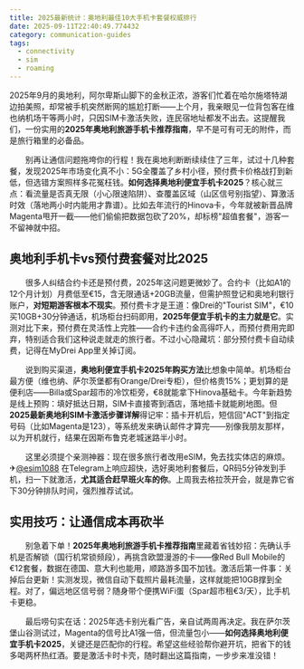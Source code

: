 ```yaml
---
title: 2025最新统计：奥地利最佳10大手机卡套餐权威排行
date: 2025-09-11T22:40:49.774432
category: communication-guides
tags:
  - connectivity
  - sim
  - roaming
---
```


2025年9月的奥地利，阿尔卑斯山脚下的金秋正浓，游客们忙着在哈尔施塔特湖边拍美照，却常被手机突然断网的尴尬打断——上个月，我亲眼见一位背包客在维也纳机场干等两小时，只因SIM卡激活失败，连民宿地址都发不出去。这提醒我们，一份实用的**2025年奥地利旅游手机卡推荐指南**，早不是可有可无的附件，而是旅行箱里的必备品。

　　别再让通信问题拖垮你的行程！我在奥地利断断续续住了三年，试过十几种套餐，发现2025年市场变化真不小：5G全覆盖了乡村小径，预付费卡价格战打到新低，但选错方案照样多花冤枉钱。**如何选择奥地利便宜手机卡2025**？核心就三点：看流量是否真无限（小心限速陷阱）、查覆盖区域（山区信号别指望）、算激活时效（落地两小时内能用才靠谱）。比如去年流行的Hinova卡，今年就被新晋品牌Magenta甩开一截——他们偷偷把数据包砍了20%，却标榜"超值套餐"，游客一不留神就中招。

## 奥地利手机卡vs预付费套餐对比2025

　　很多人纠结合约卡还是预付费，2025年这问题更微妙了。合约卡（比如A1的12个月计划）月费低至€15，含无限通话+20GB流量，但需护照登记和奥地利银行账户，**对短期游客根本不现实**。预付费卡才是王道：像Drei的"Tourist SIM"，€10买10GB+30分钟通话，机场柜台扫码即用，**2025年便宜手机卡的主力就是它**。实测对比下来，预付费在灵活性上完胜——合约卡违约金高得吓人，而预付费用完即弃，特别适合我们这种说走就走的旅行者。不过小心隐藏坑：部分预付费卡自动续费，记得在MyDrei App里关掉订阅。

　　说到购买渠道，**奥地利便宜手机卡2025年购买方法**比想象中简单。机场柜台最方便（维也纳、萨尔茨堡都有Orange/Drei专柜），但价格贵15%；更划算的是便利店——Billa或Spar超市的冷饮柜旁，€8就能拿下Hinova基础卡。今年新趋势是线上预购：填好抵达日期，SIM卡直接寄到酒店，落地插卡就能刷地图。但**2025最新奥地利SIM卡激活步骤详解**得记牢：插卡开机后，短信回"ACT"到指定号码（比如Magenta是123），等系统发来确认邮件才算完——别像我朋友那样，以为开机就行，结果在因斯布鲁克老城迷路半小时。

　　这里必须提个亲测神器：现在很多旅行者改用eSIM，免去找实体店的麻烦。✈[@esim1088](https://t.me/s/esim1088) 在Telegram上响应超快，选好奥地利套餐后，QR码5分钟发到手机，扫一下就激活，**尤其适合赶早班火车的你**。上周我去格拉茨开会，就是靠它省下30分钟排队时间，强烈推荐试试。

## 实用技巧：让通信成本再砍半

　　别急着下单！**2025年奥地利旅游手机卡推荐指南**里藏着省钱妙招：先确认手机是否解锁（国行机常锁频段），再挑含欧盟漫游的卡——像Red Bull Mobile的€12套餐，数据在德国、意大利也能用，顺路游多国不加钱。激活后第一件事：关掉后台更新！实测发现，微信自动下载照片最耗流量，这样就能把10GB撑到全程。对了，偏远地区信号弱？随身带个便携WiFi蛋（Spar超市租€3/天），比手机卡更稳。

　　最后唠句实在话：2025年选卡别光看广告，亲自试两周再决定。我在萨尔茨堡山谷测试过，Magenta的信号比A1强一倍，但流量包小——**如何选择奥地利便宜手机卡2025**，关键还是匹配你的行程。希望这些经验帮你避开坑，把省下的钱多喝两杯热红酒。要是激活卡时卡壳，随时翻出这篇指南，一步步来准没错！